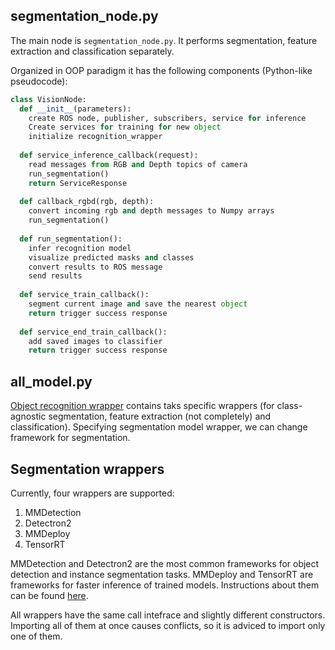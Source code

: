 ## segmentation_node.py
The main node is ```segmentation_node.py```. It performs segmentation, feature extraction and classification separately.

Organized in OOP paradigm it has the following components (Python-like pseudocode):
```Python
class VisionNode:
  def __init__(parameters):
    create ROS node, publisher, subscribers, service for inference
    Create services for training for new object
    initialize recognition_wrapper
  
  def service_inference_callback(request):
    read messages from RGB and Depth topics of camera
    run_segmentation()
    return ServiceResponse
    
  def callback_rgbd(rgb, depth):
    convert incoming rgb and depth messages to Numpy arrays
    run_segmentation()
    
  def run_segmentation():
    infer recognition model
    visualize predicted masks and classes
    convert results to ROS message
    send results
    
  def service_train_callback():
    segment current image and save the nearest object
    return trigger success response
    
  def service_end_train_callback():
    add saved images to classifier
    return trigger success response
```

## all_model.py
[Object recognition wrapper](https://github.com/be2rlab/ROS-object-recognition/blob/master/scripts/models/all_model.py) contains taks specific wrappers (for class-agnostic segmentation, feature extraction (not completely) and classification). Specifying segmentation model wrapper, we can change framework for segmentation. 

## Segmentation wrappers
Currently, four wrappers are supported:
 1. MMDetection
 2. Detectron2
 3. MMDeploy
 4. TensorRT

MMDetection and Detectron2 are the most common frameworks for object detection and instance segmentation tasks. MMDeploy and TensorRT are frameworks for faster inference of trained models. Instructions about them can be found [here](https://github.com/be2rlab/ROS-object-recognition/blob/master/docs/Model_deployment.md).

All wrappers have the same call intefrace and slightly different constructors. Importing all of them at once causes conflicts, so it is adviced to import only one of them.
